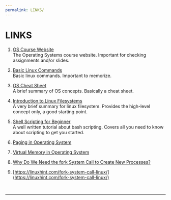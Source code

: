 ```yaml
---
permalink: LINKS/
---
```


# LINKS

1. [OS Course Website](https://os.vlsm.org/)<br>
The Operating Systems course website. Important for checking assignments and/or slides.

2. [Basic Linux Commands](https://linoxide.com/linux-command/essential-linux-basic-commands/)<br>
Basic linux commands. Important to memorize.

3. [OS Cheat Sheet](https://www.geeksforgeeks.org/last-minute-notes-operating-systems/)<br>
A brief summary of OS concepts. Basically a cheat sheet.

4. [Introduction to Linux Filesystems](https://opensource.com/life/16/10/introduction-linux-filesystems)<br>
A very brief summary for linux filesystem. Provides the high-level concept only, a good starting point.

5. [Shell Scripting for Beginner](https://www.freecodecamp.org/news/shell-scripting-crash-course-how-to-write-bash-scripts-in-linux/)<br>
A well written tutorial about bash scripting. Covers all you need to know about scripting to get you started.

6. [Paging in Operating System](https://www.geeksforgeeks.org/paging-in-operating-system/)

7. [Virtual Memory in Operating System](https://www.geeksforgeeks.org/virtual-memory-in-operating-system/)

8. [Why Do We Need the fork System Call to Create New Processes?](https://www.baeldung.com/linux/fork-child-process)

9. [https://linuxhint.com/fork-system-call-linux/](https://linuxhint.com/fork-system-call-linux/)

<br>
<hr>
